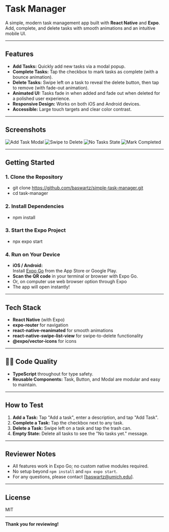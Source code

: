 # Task Manager

A simple, modern task management app built with **React Native** and **Expo**.  
Add, complete, and delete tasks with smooth animations and an intuitive mobile UI.

---

## Features

- **Add Tasks:** Quickly add new tasks via a modal popup.
- **Complete Tasks:** Tap the checkbox to mark tasks as complete (with a bounce animation).
- **Delete Tasks:** Swipe left on a task to reveal the delete button, then tap to remove (with fade-out animation).
- **Animated UI:** Tasks fade in when added and fade out when deleted for a polished user experience.
- **Responsive Design:** Works on both iOS and Android devices.
- **Accessible:** Large touch targets and clear color contrast.

---

## Screenshots

![Add Task Modal](./screenshots/add-task-modal.png)
![Swipe to Delete](./screenshots/swipe-to-delete.png)
![No Tasks State](./screenshots/no-tasks.png)
![Mark Completed](./screenshots/mark-completed.png)

---

## Getting Started

### 1. **Clone the Repository**
- git clone https://github.com/baswartz/simple-task-manager.git
- cd task-manager

### 2. **Install Dependencies**
- npm install

### 3. **Start the Expo Project**
- npx expo start

### 4. **Run on Your Device**
- **iOS / Android:**  
  Install [Expo Go](https://expo.dev/client) from the App Store or Google Play.
- **Scan the QR code** in your terminal or browser with Expo Go.
- Or, on computer use web browser option through Expo
- The app will open instantly!

---

## Tech Stack

- **React Native** (with Expo)
- **expo-router** for navigation
- **react-native-reanimated** for smooth animations
- **react-native-swipe-list-view** for swipe-to-delete functionality
- **@expo/vector-icons** for icons

---

## 🧑‍💻 Code Quality

- **TypeScript** throughout for type safety.
- **Reusable Components:** Task, Button, and Modal are modular and easy to maintain.

---

## How to Test

1. **Add a Task:** Tap "Add a task", enter a description, and tap "Add Task".
2. **Complete a Task:** Tap the checkbox next to any task.
3. **Delete a Task:** Swipe left on a task and tap the trash can.
4. **Empty State:** Delete all tasks to see the "No tasks yet." message.

---

## Reviewer Notes

- All features work in Expo Go; no custom native modules required.
- No setup beyond `npm install` and `npx expo start`.
- For any questions, please contact [baswartz@umich.edu].

---

## License

MIT

---

**Thank you for reviewing!**



